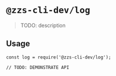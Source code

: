 # `@zzs-cli-dev/log`

> TODO: description

## Usage

```
const log = require('@zzs-cli-dev/log');

// TODO: DEMONSTRATE API
```
